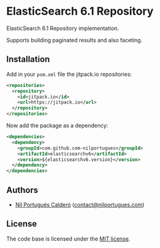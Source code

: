 # ElasticSearch 6.1 Repository

ElasticSearch 6.1 Repository implementation. 

Supports building paginated results and also faceting.
 
## Installation

Add in your `pom.xml` file the jitpack.io repositories:

```xml
<repositories>
  <repository>
    <id>jitpack.io</id>
    <url>https://jitpack.io</url>
  </repository>
</repositories>
```
  
Now add the package as a dependency: 

```xml
<dependencies>		
  <dependency>
    <groupId>com.github.com-nilportugues</groupId>
    <artifactId>elasticsearchv6</artifactId>
    <version>${elasticsearchv6.version}</version>
  </dependency>
</dependencies>  
```

## Authors

* [Nil Portugués Calderó](https://nilportugues.com) (contact@nilportugues.com)


## License
The code base is licensed under the [MIT license](LICENSE).

